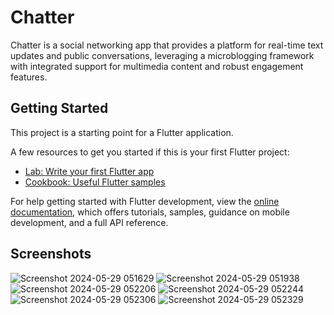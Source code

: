 # Chatter 

Chatter is a social networking app that provides a platform for real-time text updates and public conversations, leveraging a microblogging framework with integrated support for multimedia content and robust engagement features.

## Getting Started

This project is a starting point for a Flutter application.

A few resources to get you started if this is your first Flutter project:

- [Lab: Write your first Flutter app](https://docs.flutter.dev/get-started/codelab)
- [Cookbook: Useful Flutter samples](https://docs.flutter.dev/cookbook)

For help getting started with Flutter development, view the
[online documentation](https://docs.flutter.dev/), which offers tutorials,
samples, guidance on mobile development, and a full API reference.

## Screenshots
![Screenshot 2024-05-29 051629](https://github.com/Godhuli11/Chatter_app/assets/85281252/6cfa6a5d-e661-4028-b6f1-891e5fc144a4)
![Screenshot 2024-05-29 051938](https://github.com/Godhuli11/Chatter_app/assets/85281252/0f932756-ecc9-4096-bc9d-a35f3edc5bf3)
![Screenshot 2024-05-29 052206](https://github.com/Godhuli11/Chatter_app/assets/85281252/add5d288-3738-4a6b-af0c-a2bb2f32a349)
![Screenshot 2024-05-29 052244](https://github.com/Godhuli11/Chatter_app/assets/85281252/14db4003-2898-4437-9b3a-864d9ca4ab29)
![Screenshot 2024-05-29 052306](https://github.com/Godhuli11/Chatter_app/assets/85281252/9588f864-ca68-4a76-83e8-d16134747de2)
![Screenshot 2024-05-29 052329](https://github.com/Godhuli11/Chatter_app/assets/85281252/6bbf9e15-17b8-48db-b085-bd144bdab72a)





